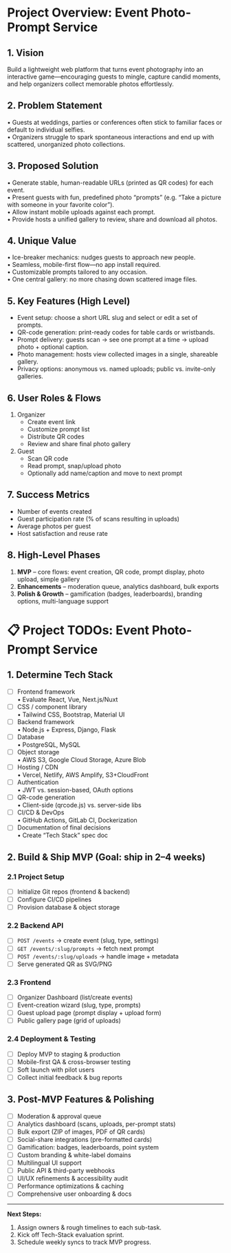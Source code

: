 # Project Overview: Event Photo-Prompt Service

## 1. Vision  
Build a lightweight web platform that turns event photography into an interactive game—encouraging guests to mingle, capture candid moments, and help organizers collect memorable photos effortlessly.

## 2. Problem Statement  
• Guests at weddings, parties or conferences often stick to familiar faces or default to individual selfies.  
• Organizers struggle to spark spontaneous interactions and end up with scattered, unorganized photo collections.

## 3. Proposed Solution  
• Generate stable, human-readable URLs (printed as QR codes) for each event.  
• Present guests with fun, predefined photo “prompts” (e.g. “Take a picture with someone in your favorite color”).  
• Allow instant mobile uploads against each prompt.  
• Provide hosts a unified gallery to review, share and download all photos.

## 4. Unique Value  
• Ice-breaker mechanics: nudges guests to approach new people.  
• Seamless, mobile-first flow—no app install required.  
• Customizable prompts tailored to any occasion.  
• One central gallery: no more chasing down scattered image files.

## 5. Key Features (High Level)  
- Event setup: choose a short URL slug and select or edit a set of prompts.  
- QR-code generation: print-ready codes for table cards or wristbands.  
- Prompt delivery: guests scan → see one prompt at a time → upload photo + optional caption.  
- Photo management: hosts view collected images in a single, shareable gallery.  
- Privacy options: anonymous vs. named uploads; public vs. invite-only galleries.

## 6. User Roles & Flows  
1. Organizer  
   - Create event link  
   - Customize prompt list  
   - Distribute QR codes  
   - Review and share final photo gallery  
2. Guest  
   - Scan QR code  
   - Read prompt, snap/upload photo  
   - Optionally add name/caption and move to next prompt  

## 7. Success Metrics  
- Number of events created  
- Guest participation rate (% of scans resulting in uploads)  
- Average photos per guest  
- Host satisfaction and reuse rate  

## 8. High-Level Phases  
1. **MVP** – core flows: event creation, QR code, prompt display, photo upload, simple gallery  
2. **Enhancements** – moderation queue, analytics dashboard, bulk exports  
3. **Polish & Growth** – gamification (badges, leaderboards), branding options, multi-language support  


# 📋 Project TODOs: Event Photo-Prompt Service

## 1. Determine Tech Stack
- [ ] Frontend framework  
  • Evaluate React, Vue, Next.js/Nuxt  
- [ ] CSS / component library  
  • Tailwind CSS, Bootstrap, Material UI  
- [ ] Backend framework  
  • Node.js + Express, Django, Flask  
- [ ] Database  
  • PostgreSQL, MySQL  
- [ ] Object storage  
  • AWS S3, Google Cloud Storage, Azure Blob  
- [ ] Hosting / CDN  
  • Vercel, Netlify, AWS Amplify, S3+CloudFront  
- [ ] Authentication  
  • JWT vs. session-based, OAuth options  
- [ ] QR-code generation  
  • Client-side (qrcode.js) vs. server-side libs  
- [ ] CI/CD & DevOps  
  • GitHub Actions, GitLab CI, Dockerization  
- [ ] Documentation of final decisions  
  • Create “Tech Stack” spec doc  

## 2. Build & Ship MVP (Goal: ship in 2–4 weeks)
### 2.1 Project Setup
- [ ] Initialize Git repos (frontend & backend)  
- [ ] Configure CI/CD pipelines  
- [ ] Provision database & object storage  

### 2.2 Backend API
- [ ] `POST /events` → create event (slug, type, settings)  
- [ ] `GET /events/:slug/prompts` → fetch next prompt  
- [ ] `POST /events/:slug/uploads` → handle image + metadata  
- [ ] Serve generated QR as SVG/PNG  

### 2.3 Frontend
- [ ] Organizer Dashboard (list/create events)  
- [ ] Event-creation wizard (slug, type, prompts)  
- [ ] Guest upload page (prompt display + upload form)  
- [ ] Public gallery page (grid of uploads)  

### 2.4 Deployment & Testing
- [ ] Deploy MVP to staging & production  
- [ ] Mobile-first QA & cross-browser testing  
- [ ] Soft launch with pilot users  
- [ ] Collect initial feedback & bug reports  

## 3. Post-MVP Features & Polishing
- [ ] Moderation & approval queue  
- [ ] Analytics dashboard (scans, uploads, per-prompt stats)  
- [ ] Bulk export (ZIP of images, PDF of QR cards)  
- [ ] Social-share integrations (pre-formatted cards)  
- [ ] Gamification: badges, leaderboards, point system  
- [ ] Custom branding & white-label domains  
- [ ] Multilingual UI support  
- [ ] Public API & third-party webhooks  
- [ ] UI/UX refinements & accessibility audit  
- [ ] Performance optimizations & caching  
- [ ] Comprehensive user onboarding & docs  

---

**Next Steps:**  
1. Assign owners & rough timelines to each sub-task.  
2. Kick off Tech-Stack evaluation sprint.  
3. Schedule weekly syncs to track MVP progress.